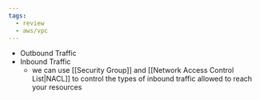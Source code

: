 ```yaml
---
tags:
  - review
  - aws/vpc
---
```

- Outbound Traffic
- Inbound Traffic
	- we can use [[Security Group]] and [[Network Access Control List|NACL]] to control the types of inbound traffic allowed to reach your resources